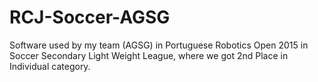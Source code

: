 # RCJ-Soccer-AGSG

Software used by my team (AGSG) in Portuguese Robotics Open 2015 in Soccer Secondary Light Weight League, where we got 2nd Place in Individual category.
